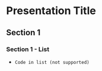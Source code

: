 # Presentation Title

## Section 1

### Section 1 - List

- ```
  Code in list (not supported)
  ```
